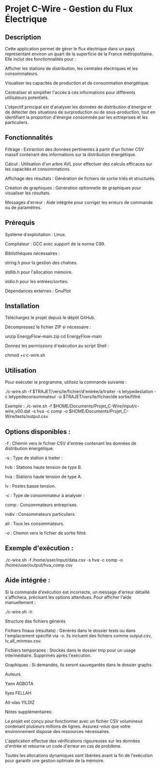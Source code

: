 # Projet C-Wire - Gestion du Flux Électrique

## Description 

Cette application permet de gérer le flux électrique dans un pays représentant environ un quart de la superficie de la France métropolitaine. Elle inclut des fonctionnalités pour :

  Afficher les stations de distribution, les centrales électriques et les consommateurs.

  Visualiser les capacités de production et de consommation énergétique.

  Centraliser et simplifier l'accès à ces informations pour différents utilisateurs potentiels.

  L'objectif principal est d'analyser les données de distribution d'énergie et de détecter des situations de surproduction ou de sous-production, tout en identifiant la proportion d'énergie consommée par les entreprises et les particuliers.

## Fonctionnalités

Filtrage : Extraction des données pertinentes à partir d'un fichier CSV massif contenant des informations sur la distribution énergétique.

Calcul : Utilisation d'un arbre AVL pour effectuer des calculs efficaces sur les capacités et consommations.

Affichage des résultats : Génération de fichiers de sortie triés et structurés.

Création de graphiques : Génération optionnelle de graphiques pour visualiser les résultats.

Messages d'erreur : Aide intégrée pour corriger les erreurs de commande ou de paramètres.

## Prérequis

Système d'exploitation : Linux.

Compilateur : GCC avec support de la norme C99.


Bibliothèques nécessaires :

string.h pour la gestion des chaînes.

stdlib.h pour l'allocation mémoire.

stdio.h pour les entrées/sorties.

Dépendances externes : GnuPlot 

## Installation

Téléchargez le projet depuis le dépôt GitHub.

Décompressez le fichier ZIP si nécessaire :

unzip EnergyFlow-main.zip
cd EnergyFlow-main

Donnez les permissions d'exécution au script Shell :

chmod +x c-wire.sh

## Utilisation

Pour exécuter le programme, utilisez la commande suivante :

./c-wire.sh -f $TRAJET/vers/le/fichier/d'entrée/à/traiter -s letypedestation -c letypedeconsommateur -o $TRAJET/vers/le/fichier/de sortie/filtré

Exemple : ./c-wire.sh -f $HOME/Documents/Projet_C-Wire/input/c-wire_v00.dat -s hva -c comp -o $HOME/Documents/Projet_C-Wire/tests/output.csv

## Options disponibles :

-f : Chemin vers le fichier CSV d'entrée contenant les données de distribution énergétique.

-s : Type de station à traiter :

hvb : Stations haute tension de type B.

hva : Stations haute tension de type A.

lv : Postes basse tension.

-c : Type de consommateur à analyser :

comp : Consommateurs entreprises.

indiv : Consommateurs particuliers.

all : Tous les consommateurs.

-o : Chemin vers le fichier de sortie filtré.

## Exemple d'exécution :

./c-wire.sh -f /home/user/input/data.csv -s hva -c comp -o /home/user/output/hva_comp.csv

## Aide intégrée :

Si la commande d'exécution est incorrecte, un message d'erreur détaillé s'affichera, précisant les options attendues.
Pour afficher l'aide manuellement :

./c-wire.sh -h

Structure des fichiers générés

Fichiers finaux (résultats) : Générés dans le dossier tests ou dans l'emplacement spécifié via -o. Ils incluent des fichiers comme output.csv, lv_all_minmax.csv.

Fichiers temporaires : Stockés dans le dossier tmp pour un usage intermédiaire. Supprimés après l'exécution.

Graphiques : Si demandés, ils seront sauvegardés dans le dossier graphs.

Auteurs

Yann AGBOTA

Ilyes FELLAH

Ali-ulas YILDIZ


Notes supplémentaires:

Le projet est conçu pour fonctionner avec un fichier CSV volumineux contenant plusieurs millions de lignes. Assurez-vous que votre environnement dispose des ressources nécessaires.

L'application effectue des vérifications rigoureuses sur les données d'entrée et retourne un code d'erreur en cas de problème.

Toutes les allocations dynamiques sont libérées avant la fin de l'exécution pour garantir une gestion optimale de la mémoire.

